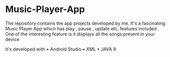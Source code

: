 # Music-Player-App
The repository contains the app projects developed by me. 
It's a fascinating Music Player App which has play , pause , update etc. features included .
One of the interesting feature is it displays all the songs present in your device 

It's developed with 
• Android Studio
• XML
• JAVA 8
